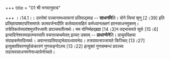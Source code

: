 +++
title = "01 श्री भगवानुवाच"

+++
।।14.1।। उत्तरेषां पञ्चानामध्यायानां प्रतिपाद्यमाह -- **साधनमि**ति। योगे
त्विमां शृणु \[2।39\] इति प्रतिज्ञायाषष्टपरिसमाप्तेः कामवर्जनादीति
कर्तव्यतासहितं कर्मध्यानलक्षणं ज्ञानसाधनमुक्तम्।
तत्रेतिकर्तव्यतांशमुत्तरैरध्यायैः प्रपञ्चयतीत्यर्थः। मम योनिर्महद्ब्रह्म
\[14।3\]न तद्भासयते सूर्यः \[15।6\] इत्यादिनेश्वरमाहात्म्यस्यापि
वचनात्कथमेतत् इत्यत उक्तम् -- **प्राधान्येने**ति। प्राचुर्यापेक्षया
संग्राहकमेतदित्यर्थः। अवान्तरप्रतिपाद्यभेदादध्यायभेदः। तत्रयावत्सञ्जायते
किञ्चित् \[13।27\] इत्युक्तविवरणपूर्वकंकारणं गुणसङ्गोऽस्य \[13।22\]
इत्युक्तं गुणसम्बन्धं प्रपञ्च्य तदत्ययसाधनमनेनाध्यायेनोच्यते।
